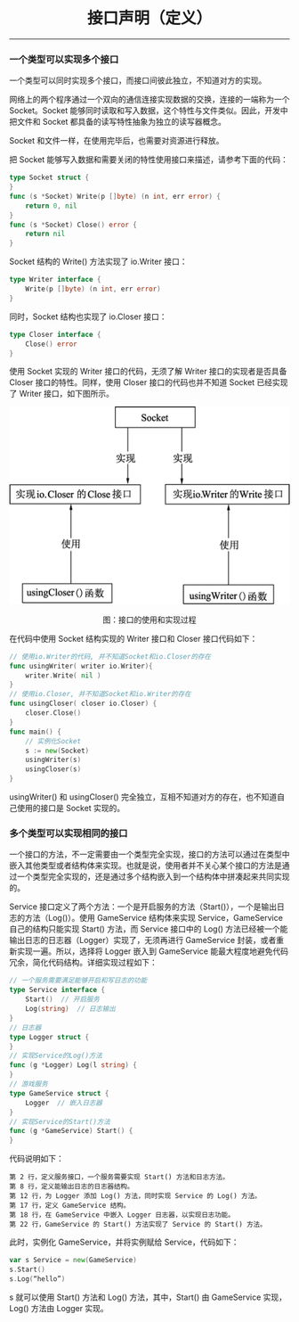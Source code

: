 <center><h1>接口声明（定义）</h1></center>

---

### 一个类型可以实现多个接口

一个类型可以同时实现多个接口，而接口间彼此独立，不知道对方的实现。

网络上的两个程序通过一个双向的通信连接实现数据的交换，连接的一端称为一个 Socket。Socket 能够同时读取和写入数据，这个特性与文件类似。因此，开发中把文件和 Socket 都具备的读写特性抽象为独立的读写器概念。

Socket 和文件一样，在使用完毕后，也需要对资源进行释放。

把 Socket 能够写入数据和需要关闭的特性使用接口来描述，请参考下面的代码：

```go
type Socket struct {
}
func (s *Socket) Write(p []byte) (n int, err error) {
    return 0, nil
}
func (s *Socket) Close() error {
    return nil
}
```

Socket 结构的 Write() 方法实现了 io.Writer 接口：

```go
type Writer interface {
    Write(p []byte) (n int, err error)
}
```

同时，Socket 结构也实现了 io.Closer 接口：

```go
type Closer interface {
    Close() error
}
```

使用 Socket 实现的 Writer 接口的代码，无须了解 Writer 接口的实现者是否具备 Closer 接口的特性。同样，使用 Closer 接口的代码也并不知道 Socket 已经实现了 Writer 接口，如下图所示。

<div align=center> 
    <img src="../../img/6-接口/03-类型与接口的关系/接口的使用和实现过程.jpg"/> 
    <p>图：接口的使用和实现过程</p>
</div>

在代码中使用 Socket 结构实现的 Writer 接口和 Closer 接口代码如下：

```go
// 使用io.Writer的代码, 并不知道Socket和io.Closer的存在
func usingWriter( writer io.Writer){
    writer.Write( nil )
}
// 使用io.Closer, 并不知道Socket和io.Writer的存在
func usingCloser( closer io.Closer) {
    closer.Close()
}
func main() {
    // 实例化Socket
    s := new(Socket)
    usingWriter(s)
    usingCloser(s)
}
```

usingWriter() 和 usingCloser() 完全独立，互相不知道对方的存在，也不知道自己使用的接口是 Socket 实现的。

### 多个类型可以实现相同的接口

一个接口的方法，不一定需要由一个类型完全实现，接口的方法可以通过在类型中嵌入其他类型或者结构体来实现。也就是说，使用者并不关心某个接口的方法是通过一个类型完全实现的，还是通过多个结构嵌入到一个结构体中拼凑起来共同实现的。

Service 接口定义了两个方法：一个是开启服务的方法（Start()），一个是输出日志的方法（Log()）。使用 GameService 结构体来实现 Service，GameService 自己的结构只能实现 Start() 方法，而 Service 接口中的 Log() 方法已经被一个能输出日志的日志器（Logger）实现了，无须再进行 GameService 封装，或者重新实现一遍。所以，选择将 Logger 嵌入到 GameService 能最大程度地避免代码冗余，简化代码结构。详细实现过程如下：

```go
// 一个服务需要满足能够开启和写日志的功能
type Service interface {
    Start()  // 开启服务
    Log(string)  // 日志输出
}
// 日志器
type Logger struct {
}
// 实现Service的Log()方法
func (g *Logger) Log(l string) {
}
// 游戏服务
type GameService struct {
    Logger  // 嵌入日志器
}
// 实现Service的Start()方法
func (g *GameService) Start() {
}
```

代码说明如下：

```
第 2 行，定义服务接口，一个服务需要实现 Start() 方法和日志方法。
第 8 行，定义能输出日志的日志器结构。
第 12 行，为 Logger 添加 Log() 方法，同时实现 Service 的 Log() 方法。
第 17 行，定义 GameService 结构。
第 18 行，在 GameService 中嵌入 Logger 日志器，以实现日志功能。
第 22 行，GameService 的 Start() 方法实现了 Service 的 Start() 方法。
```

此时，实例化 GameService，并将实例赋给 Service，代码如下：

```go
var s Service = new(GameService)
s.Start()
s.Log(“hello”)
```

s 就可以使用 Start() 方法和 Log() 方法，其中，Start() 由 GameService 实现，Log() 方法由 Logger 实现。
